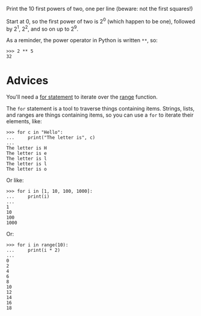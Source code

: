 Print the 10 first powers of two, one per line (beware: not the first squares!)

Start at 0, so the first power of two is 2<sup>0</sup> (which happen
to be one), followed by 2<sup>1</sup>, 2<sup>2</sup>, and so on up to
2<sup>9</sup>.

As a reminder, the power operator in Python is written `**`, so:

```pycon
>>> 2 ** 5
32
```

# Advices

You'll need a [for statement](https://docs.python.org/fr/3/tutorial/controlflow.html#for-statements)
to iterate over the [range](https://docs.python.org/fr/3/library/functions.html#func-range) function.

The `for` statement is a tool to traverse things containing items.
Strings, lists, and ranges are things containing items,
so you can use a `for` to iterate their elements, like:

```pycon
>>> for c in "Hello":
...     print("The letter is", c)
...
The letter is H
The letter is e
The letter is l
The letter is l
The letter is o
```

Or like:
```pycon
>>> for i in [1, 10, 100, 1000]:
...     print(i)
...
1
10
100
1000
```

Or:
```pycon
>>> for i in range(10):
...     print(i * 2)
...
0
2
4
6
8
10
12
14
16
18
```
